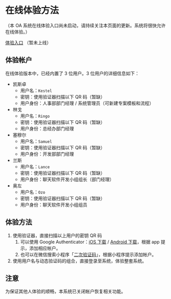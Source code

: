 # 在线体验方法

（本 OA 系统在线体验入口尚未启动，请持续关注本页面的更新。系统将很快允许在线体验。）

[体验入口](https://oa-exp.astrianzheng.cn) （暂未上线）

## 体验帐户

在线体验版本中，已经内置了 3 位用户。3 位用户的详细信息如下：

- 凯斯卓
	- 用户名：`Kestel`
	- 密钥：使用验证器扫描以下 QR 码（暂缺）
	- 用户身份：人事部部门经理 / 系统管理员（可新建专案模板和流程）
- 林戈
	- 用户名：`Ringo`
	- 密钥：使用验证器扫描以下 QR 码（暂缺）
	- 用户身份：总经办部门经理
- 塞穆尔
	- 用户名：`Samuel`
	- 密钥：使用验证器扫描以下 QR 码（暂缺）
	- 用户身份：开发部部门经理
- 兰斯
	- 用户名：`Lance`
	- 密钥：使用验证器扫描以下 QR 码（暂缺）
	- 用户身份：聊天软件开发小组组长（部门经理）
- 奥左
	- 用户名：`Ozo`
	- 密钥：使用验证器扫描以下 QR 码（暂缺）
	- 用户身份：聊天软件开发小组组员

## 体验方法

1. 使用验证器，直接扫描以上用户的密钥 QR 码
	1. 可以使用 Google Authenticator：[iOS 下载](https://itunes.apple.com/us/app/google-authenticator/id388497605?mt=8) / [Android 下载](https://play.google.com/store/apps/details?id=com.google.android.apps.authenticator2)，根据 app 提示，添加相应帐户。
	2. 也可以在微信搜索小程序「[二次验证码](https://minapp.com/miniapp/2347/)」，根据小程序提示添加帐户。
3. 使用用户名与动态验证码的组合，直接登录至系统，体验整套系统。

##  注意
为保证其他人体验的顺畅，本系统已关闭帐户恢复相关功能。